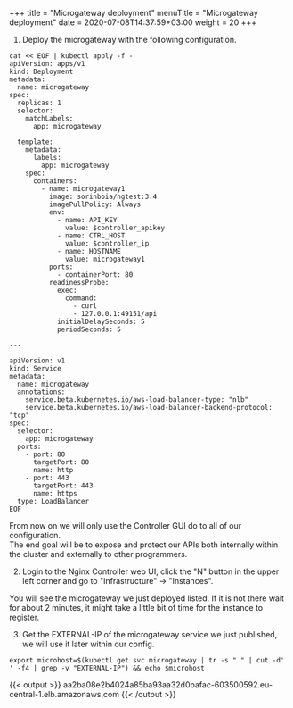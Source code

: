 +++
title = "Microgateway deployment"
menuTitle = "Microgateway deployment"
date = 2020-07-08T14:37:59+03:00
weight = 20
+++

1. Deploy the microgateway with the following configuration.  

```
cat << EOF | kubectl apply -f -
apiVersion: apps/v1
kind: Deployment
metadata:
  name: microgateway
spec:
  replicas: 1
  selector:
    matchLabels:
      app: microgateway

  template:
    metadata:
      labels:
        app: microgateway
    spec:
      containers:
        - name: microgateway1
          image: sorinboia/ngtest:3.4
          imagePullPolicy: Always
          env:
            - name: API_KEY
              value: $controller_apikey
            - name: CTRL_HOST
              value: $controller_ip
            - name: HOSTNAME
              value: microgateway1            
          ports:
            - containerPort: 80
          readinessProbe:
            exec:
              command:
                - curl
                - 127.0.0.1:49151/api
            initialDelaySeconds: 5
            periodSeconds: 5
            
---

apiVersion: v1
kind: Service
metadata:
  name: microgateway
  annotations: 
    service.beta.kubernetes.io/aws-load-balancer-type: "nlb"
    service.beta.kubernetes.io/aws-load-balancer-backend-protocol: "tcp"
spec:
  selector:
    app: microgateway
  ports:
    - port: 80
      targetPort: 80
      name: http
    - port: 443
      targetPort: 443
      name: https  
  type: LoadBalancer
EOF
```

From now on we will only use the Controller GUI do to all of our configuration.  
The end goal will be to expose and protect our APIs both internally within the cluster and externally to other programmers.  

2. Login to the Nginx Controller web UI, click the "N" button in the upper left corner and go to "Infrastructure" -> "Instances".  

You will see the microgateway we just deployed listed. If it is not there wait for about 2 minutes, it might take a little bit of time for the instance to register.

3. Get the EXTERNAL-IP of the microgateway service we just published, we will use it later within our config.  

```
export microhost=$(kubectl get svc microgateway | tr -s " " | cut -d' ' -f4 | grep -v "EXTERNAL-IP") && echo $microhost
```

{{< output >}}
aa2ba08e2b4024a85ba93aa32d0bafac-603500592.eu-central-1.elb.amazonaws.com
{{< /output >}}